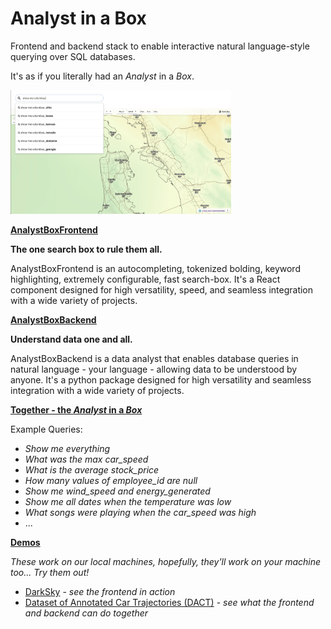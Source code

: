 # Analyst in a Box

Frontend and backend stack to enable interactive natural language-style querying over SQL databases.

It's as if you literally had an _Analyst_ in a _Box_.

<img src="/images/DarkSkyHomePage.png" width="70%" />

**<ins>[AnalystBoxFrontend](AnalystBoxFrontend/README.md)</ins>**

**The one search box to rule them all.**

AnalystBoxFrontend is an autocompleting, tokenized bolding, keyword highlighting, extremely configurable, fast search-box. It's a React component designed for high versatility, speed, and seamless integration with a wide variety of projects.

**<ins>[AnalystBoxBackend](AnalystBoxBackend/README.md)</ins>**

**Understand data one and all.**

AnalystBoxBackend is a data analyst that enables database queries in natural language - your language - allowing data to be understood by anyone. It's a python package designed for high versatility and seamless integration with a wide variety of projects.

**<ins>Together - the _Analyst_ in a _Box_</ins>**

Example Queries:

- _Show me everything_
- _What was the max car_speed_
- _What is the average stock_price_
- _How many values of employee_id are null_
- _Show me wind_speed and energy_generated_
- _Show me all dates when the temperature was low_
- _What songs were playing when the car_speed was high_
- ...

**<ins>Demos</ins>**

_These work on our local machines, hopefully, they'll work on your machine too... Try them out!_

- [DarkSky](demos/darksky/README.md) - _see the frontend in action_
- [Dataset of Annotated Car Trajectories (DACT)](demos/dact/README.md) - _see what the frontend and backend can do together_
